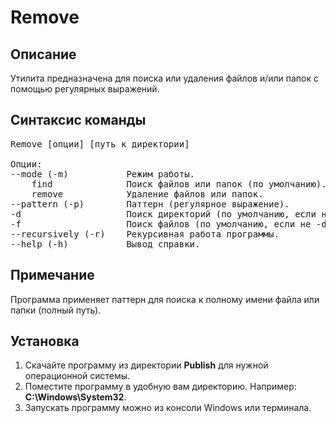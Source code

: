 # Remove

## Описание

Утилита предназначена для поиска или удаления файлов и/или папок c помощью регулярных выражений.

## Синтаксис команды

<pre>
Remove [опции] [путь к директории]

Опции:
--mode (-m)           Режим работы.
    find              Поиск файлов или папок (по умолчанию).
    remove            Удаление файлов или папок.
--pattern (-p)        Паттерн (регулярное выражение).
-d                    Поиск директорий (по умолчанию, если не -f).
-f                    Поиск файлов (по умолчанию, если не -d).
--recursively (-r)    Рекурсивная работа программы.
--help (-h)           Вывод справки.
</pre>

## Примечание

Программа применяет паттерн для поиска к полному имени файла или папки (полный путь).

## Установка

1. Скачайте программу из директории **Publish** для нужной операционной системы.
2. Поместите программу в удобную вам директорию. Например: **C:\Windows\System32**.
3. Запускать программу можно из консоли Windows или терминала.
